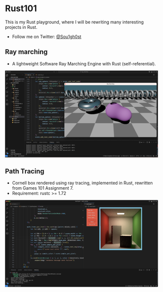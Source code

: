 # Rust101
This is my Rust playground, where I will be rewriting many interesting projects in Rust.
- Follow me on Twitter: [@Sou1gh0st](https://twitter.com/Sou1gh0st)

## Ray marching
- A lightweight Software Ray Marching Engine with Rust (self-referential).

![Result](https://raw.githubusercontent.com/Soulghost/Rust101/master/static/ray_marching.png)


## Path Tracing
- Cornell box rendered using ray tracing, implemented in Rust, rewritten from Games 101 Assignment 7.
- Requirement: rustc >= 1.72

![Result](https://raw.githubusercontent.com/Soulghost/Rust101/master/static/path_tracing_f1.png)
